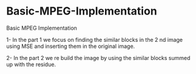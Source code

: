 # Basic-MPEG-Implementation
Basic MPEG Implementation


1- In the part 1 we focus on finding the similar blocks in the 2 nd image using MSE and inserting them in the original image.

2- In the part 2 we re build the image by using the similar blocks summed up with the residue.
